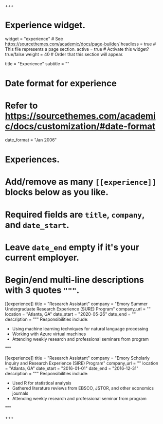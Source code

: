 +++
# Experience widget.
widget = "experience"  # See https://sourcethemes.com/academic/docs/page-builder/
headless = true  # This file represents a page section.
active = true  # Activate this widget? true/false
weight = 40  # Order that this section will appear.

title = "Experience"
subtitle = ""

# Date format for experience
#   Refer to https://sourcethemes.com/academic/docs/customization/#date-format
date_format = "Jan 2006"

# Experiences.
#   Add/remove as many `[[experience]]` blocks below as you like.
#   Required fields are `title`, `company`, and `date_start`.
#   Leave `date_end` empty if it's your current employer.
#   Begin/end multi-line descriptions with 3 quotes `"""`.
[[experience]]
  title = "Research Assistant"
  company = "Emory Summer Undergraduate Research Experience (SURE) Program"
  company_url = ""
  location = "Atlanta, GA"
  date_start = "2020-05-26"
  date_end = ""
  description = """
  Responsibilities include:

  * Using machine learning techniques for natural language processing
  * Working with Azure virtual machines
  * Attending weekly research and professional seminars from program

  """

[[experience]]
  title = "Research Assistant"
  company = "Emory Scholarly Inquiry and Research Experience (SIRE) Program"
  company_url = ""
  location = "Atlanta, GA"
  date_start = "2016-01-01"
  date_end = "2016-12-31"
  description = """
  Responsibilities include:

  * Used R for statistical analysis
  * Gathered literature reviews from EBSCO, JSTOR, and other economics journals
  * Attending weekly research and professional seminar from program
  
  """

+++
